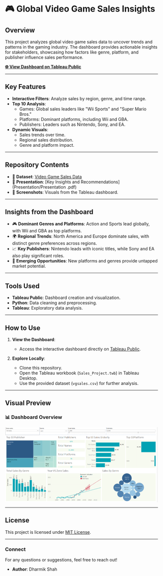 # 🎮 Global Video Game Sales Insights

## Overview
This project analyzes global video game sales data to uncover trends and patterns in the gaming industry. The dashboard provides actionable insights for stakeholders, showcasing how factors like genre, platform, and publisher influence sales performance. 

**[🌐 View Dashboard on Tableau Public](https://public.tableau.com/app/profile/dharmik.shah2873/viz/GlobalVideoGameSalesInsights/Dashboard1#2)**

---

## Key Features
- **Interactive Filters**: Analyze sales by region, genre, and time range.
- **Top 10 Analysis**:
  - Games: Global sales leaders like "Wii Sports" and "Super Mario Bros."
  - Platforms: Dominant platforms, including Wii and GBA.
  - Publishers: Leaders such as Nintendo, Sony, and EA.
- **Dynamic Visuals**:
  - Sales trends over time.
  - Regional sales distribution.
  - Genre and platform impact.

---

## Repository Contents
- 📂 **Dataset**: [Video Game Sales Data](Sales_dataset/vgsales.csv)
- 📂 **Presentation**: [Key Insights and Recommendations](Presentation/Presentation .pdf)
- 📂 **Screenshots**: Visuals from the Tableau dashboard.

---

## Insights from the Dashboard
- 🎮 **Dominant Genres and Platforms**: Action and Sports lead globally, with Wii and GBA as top platforms.
- 🌍 **Regional Trends**: North America and Europe dominate sales, with distinct genre preferences across regions.
- 📈 **Key Publishers**: Nintendo leads with iconic titles, while Sony and EA also play significant roles.
- 🚀 **Emerging Opportunities**: New platforms and genres provide untapped market potential.

---

## Tools Used
- **Tableau Public**: Dashboard creation and visualization.
- **Python**: Data cleaning and preprocessing.
- **Tableau**: Exploratory data analysis.

---

## How to Use
1. **View the Dashboard**:
   - Access the interactive dashboard directly on [Tableau Public](https://public.tableau.com/app/profile/dharmik.shah2873/viz/GlobalVideoGameSalesInsights/Dashboard1#2).

2. **Explore Locally**:
   - Clone this repository.
   - Open the Tableau workbook (`Sales_Project.twb`) in Tableau Desktop.
   - Use the provided dataset (`vgsales.csv`) for further analysis.

---

## Visual Preview
### 📊 Dashboard Overview
![Dashboard Overview](Images/Dashboard.png)

---

## License
This project is licensed under [MIT License](LICENSE).

---

### Connect
For any questions or suggestions, feel free to reach out!
- **Author**: Dharmik Shah

